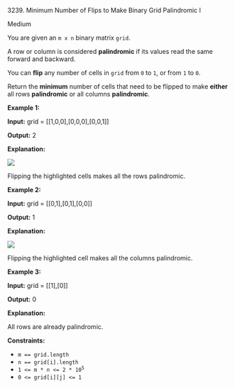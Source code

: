 3239\. Minimum Number of Flips to Make Binary Grid Palindromic I

Medium

You are given an `m x n` binary matrix `grid`.

A row or column is considered **palindromic** if its values read the same forward and backward.

You can **flip** any number of cells in `grid` from `0` to `1`, or from `1` to `0`.

Return the **minimum** number of cells that need to be flipped to make **either** all rows **palindromic** or all columns **palindromic**.

**Example 1:**

**Input:** grid = [[1,0,0],[0,0,0],[0,0,1]]

**Output:** 2

**Explanation:**

![](https://leetcode-in-java.github.io/src/main/java/g3201_3300/s3239_minimum_number_of_flips_to_make_binary_grid_palindromic_i/screenshot-from-2024-07-08-00-20-10.png)

Flipping the highlighted cells makes all the rows palindromic.

**Example 2:**

**Input:** grid = [[0,1],[0,1],[0,0]]

**Output:** 1

**Explanation:**

![](https://leetcode-in-java.github.io/src/main/java/g3201_3300/s3239_minimum_number_of_flips_to_make_binary_grid_palindromic_i/screenshot-from-2024-07-08-00-31-23.png)

Flipping the highlighted cell makes all the columns palindromic.

**Example 3:**

**Input:** grid = [[1],[0]]

**Output:** 0

**Explanation:**

All rows are already palindromic.

**Constraints:**

*   `m == grid.length`
*   `n == grid[i].length`
*   <code>1 <= m * n <= 2 * 10<sup>5</sup></code>
*   `0 <= grid[i][j] <= 1`